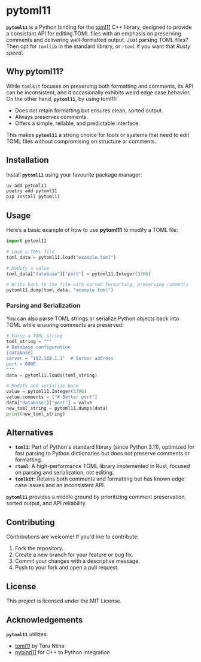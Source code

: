 # pytoml11

**`pytoml11`** is a Python binding for the [toml11](https://github.com/ToruNiina/toml11) C++ library, designed to provide a consistant API for editing TOML files with an emphasis on preserving comments and delivering well-formatted output. Just parsing TOML files? Then opt for `tomllib` in the standard library, or `rtoml` if you want that *Rusty speed*.

## Why pytoml11?

While `tomlkit` focuses on preserving both formatting and comments, its API can be inconsistent, and it occasionally exhibits weird edge case behavior. On the other hand, **`pytoml11`**, by using toml11:

- Does not retain formatting but ensures clean, sorted output.
- Always preserves comments.
- Offers a simple, reliable, and predictable interface.

This makes **`pytoml11`** a strong choice for tools or systems that need to edit TOML files without compromising on structure or comments.

## Installation

Install **`pytoml11`** using your favourite package manager:

```bash
uv add pytoml11
poetry add pytoml11
pip install pytoml11
```

## Usage

Here’s a basic example of how to use **pytoml11** to modify a TOML file:

```python
import pytoml11

# Load a TOML file
toml_data = pytoml11.load("example.toml")

# Modify a value
toml_data["database"]["port"] = pytoml11.Integer(3306)

# Write back to the file with sorted formatting, preserving comments
pytoml11.dump(toml_data, "example.toml")
```

### Parsing and Serialization

You can also parse TOML strings or serialize Python objects back into TOML while ensuring comments are preserved:

```python
# Parse a TOML string
toml_string = """
# Database configuration
[database]
server = "192.168.1.1"  # Server address
port = 8000
"""
data = pytoml11.loads(toml_string)

# Modify and serialize back
value = pytoml11.Integer(3306)
value.comments = ["# Better port"]
data["database"]["port"] = value
new_toml_string = pytoml11.dumps(data)
print(new_toml_string)
```

## Alternatives

- **`tomli`**: Part of Python's standard library (since Python 3.11), optimized for fast parsing to Python dictionaries but does not preserve comments or formatting.
- **`rtoml`**: A high-performance TOML library implemented in Rust, focused on parsing and serialization, not editing.
- **`tomlkit`**: Retains both comments and formatting but has known edge case issues and an inconsistent API.

**`pytoml11`** provides a middle ground by prioritizing comment preservation, sorted output, and API reliability.

## Contributing

Contributions are welcome! If you'd like to contribute:

1. Fork the repository.
2. Create a new branch for your feature or bug fix.
3. Commit your changes with a descriptive message.
4. Push to your fork and open a pull request.

## License

This project is licensed under the MIT License.

## Acknowledgements

**`pytoml11`** utilizes:

- [toml11](https://github.com/ToruNiina/toml11) by Toru Niina
- [pybind11](https://github.com/pybind/pybind11) for C++ to Python integration
